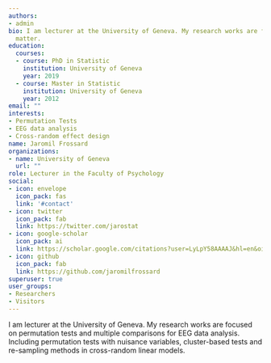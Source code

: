 ```yaml
---
authors:
- admin
bio: I am lecturer at the University of Geneva. My research works are focused on permutation tests and multiple comparisons for EEG data analysis. Including permutation tests with nuisance variables, cluster-based tests and re-sampling methods in cross-random linear models.
  matter.
education:
  courses:
  - course: PhD in Statistic
    institution: University of Geneva
    year: 2019
  - course: Master in Statistic
    institution: University of Geneva
    year: 2012
email: ""
interests:
- Permutation Tests
- EEG data analysis
- Cross-random effect design 
name: Jaromil Frossard
organizations:
- name: University of Geneva
  url: ""
role: Lecturer in the Faculty of Psychology
social:
- icon: envelope
  icon_pack: fas
  link: '#contact'
- icon: twitter
  icon_pack: fab
  link: https://twitter.com/jarostat
- icon: google-scholar
  icon_pack: ai
  link: https://scholar.google.com/citations?user=LyLpY58AAAAJ&hl=en&oi=ao
- icon: github
  icon_pack: fab
  link: https://github.com/jaromilfrossard
superuser: true
user_groups:
- Researchers
- Visitors
---
```


I am lecturer at the University of Geneva. My research works are focused on permutation tests and multiple comparisons for EEG data analysis. Including permutation tests with nuisance variables, cluster-based tests and re-sampling methods in cross-random linear models.
